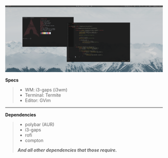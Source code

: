 ![Preview](preview.png)

**Specs**
> - WM: i3-gaps (i3wm)
> - Terminal: Termite
> - Editor: GVim
______________________________________________________________________
**Dependencies**
> - polybar (AUR)
> - i3-gaps 
> - rofi
> - compton
>
> ***And all other dependencies that those require.***
